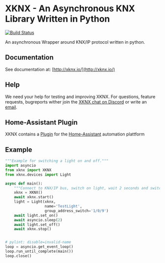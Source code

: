 XKNX - An Asynchronous KNX Library Written in Python
====================================================

[![Build Status](https://travis-ci.org/XKNX/xknx.svg?branch=master)](https://travis-ci.org/XKNX/xknx)

An asynchronous Wrapper around KNX/IP protocol written in python.

Documentation
-------------


See documentation at: [http://xknx.io/](http://xknx.io/)

Help
----

We need your help for testing and improving XKNX. For questions, feature requests, bugreports wither join the [XKNX chat on Discord](https://discord.gg/5XARFNT) or write an [email](mailto:xknx@xknx.io).



Home-Assistant Plugin
---------------------

XKNX contains a [Plugin](http://xknx.io/home_assistant) for the [Home-Assistant](https://home-assistant.io/) automation plattform


Example
-------

```python
"""Example for switching a light on and off."""
import asyncio
from xknx import XKNX
from xknx.devices import Light

async def main():
    """Connect to KNX/IP bus, switch on light, wait 2 seconds and switch of off again."""
    xknx = XKNX()
    await xknx.start()
    light = Light(xknx,
                  name='TestLight',
                  group_address_switch='1/0/9')
    await light.set_on()
    await asyncio.sleep(2)
    await light.set_off()
    await xknx.stop()


# pylint: disable=invalid-name
loop = asyncio.get_event_loop()
loop.run_until_complete(main())
loop.close()
```


